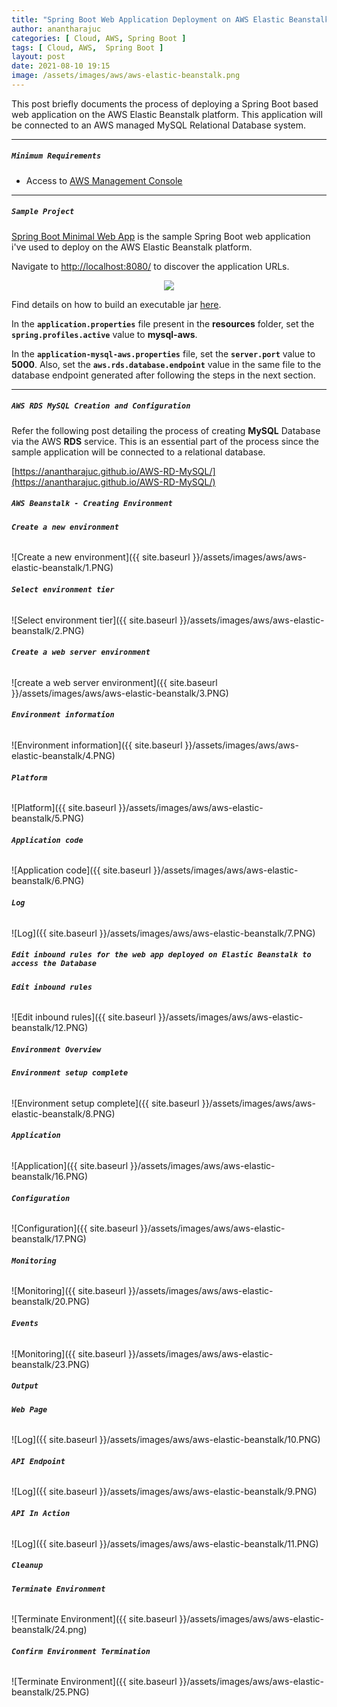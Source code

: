 ```yaml
---
title: "Spring Boot Web Application Deployment on AWS Elastic Beanstalk with AWS RDS"
author: anantharajuc
categories: [ Cloud, AWS, Spring Boot ]
tags: [ Cloud, AWS,  Spring Boot ]
layout: post
date: 2021-08-10 19:15
image: /assets/images/aws/aws-elastic-beanstalk.png
---
```


This post briefly documents the process of deploying a Spring Boot based web application on the AWS Elastic Beanstalk platform. This application will be connected to an AWS managed MySQL Relational Database system.

---

##### **`Minimum Requirements`**

- Access to [AWS Management Console](https://aws.amazon.com/console/)

---

##### **`Sample Project`**

[Spring Boot Minimal Web App](https://github.com/AnanthaRajuC/Spring-Boot-Minimal-Web-App) is the sample Spring Boot web application i've used to deploy on the AWS Elastic Beanstalk platform.

Navigate to [http://localhost:8080/](http://localhost:8080/) to discover the application URLs.

<div style="text-align:center"><img src="{{ site.baseurl }}/assets/images/common/spring-boot-minimal-web-app.PNG" /></div>

Find details on how to build an executable jar [here](https://github.com/AnanthaRajuC/Spring-Boot-Minimal-Web-App/blob/main/documents/INSTALLATION.MD#building-the-jar).

In the **`application.properties`** file present in the **resources** folder, set the **`spring.profiles.active`** value to **mysql-aws**.

In the **`application-mysql-aws.properties`** file, set the **`server.port`** value to **5000**. Also, set the **`aws.rds.database.endpoint`** value in the same file to the database endpoint generated after following the steps in the next section.

---

##### **`AWS RDS MySQL Creation and Configuration`**

Refer the following post detailing the process of creating **MySQL** Database via the AWS **RDS** service. This is an essential part of the process since the sample application will be connected to a relational database.

[https://anantharajuc.github.io/AWS-RD-MySQL/](https://anantharajuc.github.io/AWS-RD-MySQL/)

##### **`AWS Beanstalk - Creating Environment`**

###### **`Create a new environment`**

![Create a new environment]({{ site.baseurl }}/assets/images/aws/aws-elastic-beanstalk/1.PNG) 

###### **`Select environment tier`**

![Select environment tier]({{ site.baseurl }}/assets/images/aws/aws-elastic-beanstalk/2.PNG) 

###### **`Create a web server environment`**

![create a web server environment]({{ site.baseurl }}/assets/images/aws/aws-elastic-beanstalk/3.PNG) 

###### **`Environment information`**

![Environment information]({{ site.baseurl }}/assets/images/aws/aws-elastic-beanstalk/4.PNG) 

###### **`Platform`**

![Platform]({{ site.baseurl }}/assets/images/aws/aws-elastic-beanstalk/5.PNG) 

###### **`Application code`**

![Application code]({{ site.baseurl }}/assets/images/aws/aws-elastic-beanstalk/6.PNG) 

###### **`Log`**

![Log]({{ site.baseurl }}/assets/images/aws/aws-elastic-beanstalk/7.PNG) 

##### **`Edit inbound rules for the web app deployed on Elastic Beanstalk to access the Database`**

###### **`Edit inbound rules`**

![Edit inbound rules]({{ site.baseurl }}/assets/images/aws/aws-elastic-beanstalk/12.PNG) 

##### **`Environment Overview`**

###### **`Environment setup complete`**

![Environment setup complete]({{ site.baseurl }}/assets/images/aws/aws-elastic-beanstalk/8.PNG) 

###### **`Application`**

![Application]({{ site.baseurl }}/assets/images/aws/aws-elastic-beanstalk/16.PNG) 

###### **`Configuration`**

![Configuration]({{ site.baseurl }}/assets/images/aws/aws-elastic-beanstalk/17.PNG) 

###### **`Monitoring`**

![Monitoring]({{ site.baseurl }}/assets/images/aws/aws-elastic-beanstalk/20.PNG) 

###### **`Events`**

![Monitoring]({{ site.baseurl }}/assets/images/aws/aws-elastic-beanstalk/23.PNG) 

##### **`Output`**

###### **`Web Page`**

![Log]({{ site.baseurl }}/assets/images/aws/aws-elastic-beanstalk/10.PNG) 

###### **`API Endpoint`**

![Log]({{ site.baseurl }}/assets/images/aws/aws-elastic-beanstalk/9.PNG) 

###### **`API In Action`**

![Log]({{ site.baseurl }}/assets/images/aws/aws-elastic-beanstalk/11.PNG) 

##### **`Cleanup`**

###### **`Terminate Environment`**

![Terminate Environment]({{ site.baseurl }}/assets/images/aws/aws-elastic-beanstalk/24.png) 

###### **`Confirm Environment Termination`**

![Terminate Environment]({{ site.baseurl }}/assets/images/aws/aws-elastic-beanstalk/25.PNG) 














